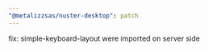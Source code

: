 ```yaml
---
"@metalizzsas/nuster-desktop": patch
---
```


fix: simple-keyboard-layout were imported on server side
